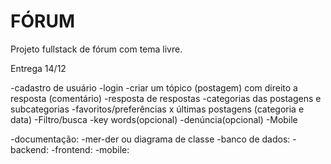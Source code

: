 # FÓRUM
Projeto fullstack de fórum com tema livre.

Entrega 14/12

-cadastro de usuário
-login
-criar um tópico (postagem) com direito a resposta (comentário)
-resposta de respostas
-categorias das postagens e subcategorias
-favoritos/preferências x últimas postagens (categoria e data)
-Filtro/busca
-key words(opcional)
-denúncia(opcional)
-Mobile

-documentação:
-mer-der ou diagrama de classe
-banco de dados:
-backend:
-frontend:
-mobile:
